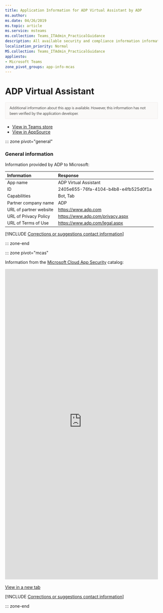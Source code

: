 ```yaml
---
title: Application Information for ADP Virtual Assistant by ADP
ms.author: 
ms.date: 04/26/2019
ms.topic: article
ms.service: msteams
ms.collection: Teams_ITAdmin_PracticalGuidance
description: All available security and compliance information information for ADP Virtual Assistant, its data handling policies, its Microsoft Cloud App Security app catalog information, and security/compliance information in the CSA STAR registry.
localization_priority: Normal
MS.collection: Teams_ITAdmin_PracticalGuidance
appliesto:
- Microsoft Teams
zone_pivot_groups: app-info-mcas
---
```

# ADP Virtual Assistant

<p></p><img alt="Non-attested image" src="./images/unattested.png" width="650"/>

* <a href="https://teams.microsoft.com/l/app/2405e655-76fa-4104-b4b8-e4fb525d0f1a" target="_blank">View in Teams store</a>
* <a href="https://appsource.microsoft.com/en-us/product/office/WA104382012" target="_blank">View in AppSource</a>

::: zone pivot="general"

### General information

Information provided by ADP to Microsoft:

| **Information** | **Response** |
|:----------------|:-------------|
| App name | ADP Virtual Assistant |
| ID | 2405e655-76fa-4104-b4b8-e4fb525d0f1a |
| Capabilities | Bot, Tab |
| Partner company name | ADP |
| URL of partner website | <https://www.adp.com> |
| URL of Privacy Policy | <https://www.adp.com/privacy.aspx> |
| URL of Terms of Use | <https://www.adp.com/legal.aspx> |

 [!INCLUDE [Corrections or suggestions contact information](./includes/corrections-or-suggestions.md)]

::: zone-end


::: zone pivot="mcas"

Information from the [Microsoft Cloud App Security](https://www.microsoft.com/en-us/enterprise-mobility-security/cloud-app-security) catalog:

<iframe height='1020' title='Microsoft Cloud App Security Information' src='https://3ca685143b5b46b4b0e5266dadf2e97c.codepen.website/#/dashboard/17478' frameborder='no'  style='width: 100%;'></iframe>

<a href="https://3ca685143b5b46b4b0e5266dadf2e97c.codepen.website/#/dashboard/17478" target="_blank">View in a new tab</a>

[!INCLUDE [Corrections or suggestions contact information](./includes/corrections-or-suggestions.md)]

::: zone-end

